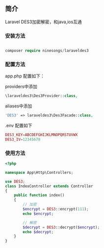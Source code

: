 ﻿## 简介

Laravel DES3加密解密，和java,ios互通

### 安装方法 ###

```php

composer require ninesongs/laraveldes3

```

### 配置方法 ###

app.php 配置如下：

providers中添加

```php
\laraveldes3\Des3Provider::class,
```

aliases中添加

```php
'DES3' => laraveldes3\Des3Facade::class,
```

.env 配置如下

```php
DES3_KEY=ABCDEFGHIJKLMNOPQRSTUVWX
DES3_IV=12345678
```

### 使用方法 ###


```php
<?php

namespace App\Http\Controllers;

use DES3;
class IndexController extends Controller
{
    public function index()
    {
        // 加密
        $encrypt = DES3::encrypt(111);
        echo $encrypt;

        // 解密
        $decrypt = DES3::decrypt($encrypt);
        echo $decrypt;
    }
}

```

